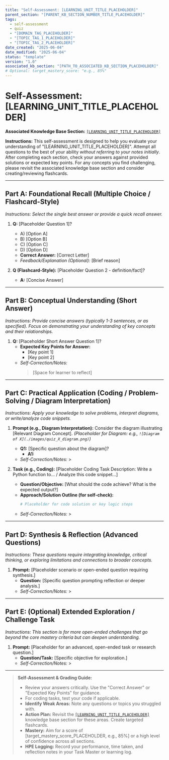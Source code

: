 ```yaml
---
title: "Self-Assessment: [LEARNING_UNIT_TITLE_PLACEHOLDER]"
parent_section: "[PARENT_KB_SECTION_NUMBER_TITLE_PLACEHOLDER]"
tags:
  - self-assessment
  - quiz
  - "[DOMAIN_TAG_PLACEHOLDER]"
  - "[TOPIC_TAG_1_PLACEHOLDER]"
  - "[TOPIC_TAG_2_PLACEHOLDER]"
date_created: "2025-06-04"
date_modified: "2025-06-04"
status: "template"
version: "1.0"
associated_kb_section: "[PATH_TO_ASSOCIATED_KB_SECTION_PLACEHOLDER]"
# Optional: target_mastery_score: "e.g., 85%"
---
```


# Self-Assessment: [LEARNING_UNIT_TITLE_PLACEHOLDER]

**Associated Knowledge Base Section:** [`[LEARNING_UNIT_TITLE_PLACEHOLDER]`]([PATH_TO_ASSOCIATED_KB_SECTION_PLACEHOLDER])

**Instructions:** This self-assessment is designed to help you evaluate your understanding of "[LEARNING_UNIT_TITLE_PLACEHOLDER]". Attempt all questions to the best of your ability *without referring to your notes initially*. After completing each section, check your answers against provided solutions or expected key points. For any concepts you find challenging, please revisit the associated knowledge base section and consider creating/reviewing flashcards.

---

## Part A: Foundational Recall (Multiple Choice / Flashcard-Style)

*Instructions: Select the single best answer or provide a quick recall answer.*

1.  **Q:** [Placeholder Question 1]?
    *   A) [Option A]
    *   B) [Option B]
    *   C) [Option C]
    *   D) [Option D]
    *   **Correct Answer:** [Correct Letter]
    *   *Feedback/Explanation (Optional):* [Brief reason]

2.  **Q (Flashcard-Style):** [Placeholder Question 2 - definition/fact]?
    *   **A:** [Concise Answer]

---

## Part B: Conceptual Understanding (Short Answer)

*Instructions: Provide concise answers (typically 1-3 sentences, or as specified). Focus on demonstrating your understanding of key concepts and their relationships.*

1.  **Q:** [Placeholder Short Answer Question 1]?
    *   **Expected Key Points for Answer:**
        *   [Key point 1]
        *   [Key point 2]
    *   *Self-Correction/Notes:*
        > [Space for learner to reflect]

---

## Part C: Practical Application (Coding / Problem-Solving / Diagram Interpretation)

*Instructions: Apply your knowledge to solve problems, interpret diagrams, or write/analyze code snippets.*

1.  **Prompt (e.g., Diagram Interpretation):** Consider the diagram illustrating [Relevant Diagram Concept].
    *(Placeholder for Diagram: e.g., `![Diagram of X](./images/quiz_X_diagram.png)`)*
    *   **Q1:** [Specific question about the diagram]?
        *   **A1:**
    *   *Self-Correction/Notes:* >

2.  **Task (e.g., Coding):** [Placeholder Coding Task Description: Write a Python function to... / Analyze this code snippet...]
    *   **Question/Objective:** [What should the code achieve? What is the expected output?]
    *   **Approach/Solution Outline (for self-check):**
        ```python
        # Placeholder for code solution or key logic steps
        ```
    *   *Self-Correction/Notes:* >

---

## Part D: Synthesis & Reflection (Advanced Questions)

*Instructions: These questions require integrating knowledge, critical thinking, or exploring limitations and connections to broader concepts.*

1.  **Prompt:** [Placeholder scenario or open-ended question requiring synthesis.]
    *   **Question:** [Specific question prompting reflection or deeper analysis.]
    *   *Self-Correction/Notes:* >

---

## Part E: (Optional) Extended Exploration / Challenge Task

*Instructions: This section is for more open-ended challenges that go beyond the core mastery criteria but can deepen understanding.*

1.  **Prompt:** [Placeholder for an advanced, open-ended task or research question.]
    *   **Question/Task:** [Specific objective for exploration.]
    *   *Self-Correction/Notes:* >

---

> **Self-Assessment & Grading Guide:**
> *   Review your answers critically. Use the "Correct Answer" or "Expected Key Points" for guidance.
> *   For coding tasks, test your code if applicable.
> *   **Identify Weak Areas:** Note any questions or topics you struggled with.
> *   **Action Plan:** Revisit the [`[LEARNING_UNIT_TITLE_PLACEHOLDER]`]([PATH_TO_ASSOCIATED_KB_SECTION_PLACEHOLDER]) knowledge base section for these areas. Create targeted flashcards.
> *   **Mastery:** Aim for a score of [target_mastery_score_PLACEHOLDER, e.g., 85%] or a high level of confidence across all sections.
> *   **HPE Logging:** Record your performance, time taken, and reflection notes in your Task Master or learning log.
